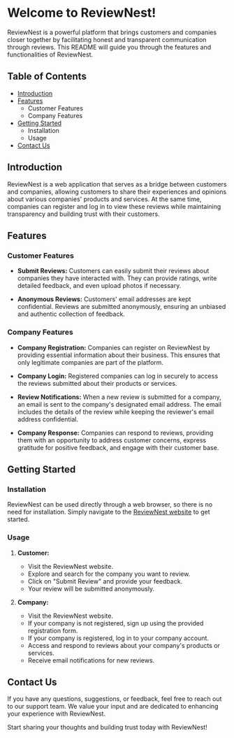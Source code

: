 # Welcome to ReviewNest!

ReviewNest is a powerful platform that brings customers and companies closer together by facilitating honest and transparent communication through reviews. This README will guide you through the features and functionalities of ReviewNest.

## Table of Contents

- [Introduction](#introduction)
- [Features](#features)
  - Customer Features
  - Company Features
- [Getting Started](#getting-started)
  - Installation
  - Usage
- [Contact Us](#contact-us)

## Introduction

ReviewNest is a web application that serves as a bridge between customers and companies, allowing customers to share their experiences and opinions about various companies' products and services. At the same time, companies can register and log in to view these reviews while maintaining transparency and building trust with their customers.

## Features

### Customer Features

- **Submit Reviews:** Customers can easily submit their reviews about companies they have interacted with. They can provide ratings, write detailed feedback, and even upload photos if necessary.

- **Anonymous Reviews:** Customers' email addresses are kept confidential. Reviews are submitted anonymously, ensuring an unbiased and authentic collection of feedback.

### Company Features

- **Company Registration:** Companies can register on ReviewNest by providing essential information about their business. This ensures that only legitimate companies are part of the platform.

- **Company Login:** Registered companies can log in securely to access the reviews submitted about their products or services.

- **Review Notifications:** When a new review is submitted for a company, an email is sent to the company's designated email address. The email includes the details of the review while keeping the reviewer's email address confidential.

- **Company Response:** Companies can respond to reviews, providing them with an opportunity to address customer concerns, express gratitude for positive feedback, and engage with their customer base.

## Getting Started

### Installation

ReviewNest can be used directly through a web browser, so there is no need for installation. Simply navigate to the [ReviewNest website](https://review-nest-7w4m-efeaizesogie.vercel.app/) to get started.

### Usage

1. **Customer:**

   - Visit the ReviewNest website.
   - Explore and search for the company you want to review.
   - Click on "Submit Review" and provide your feedback.
   - Your review will be submitted anonymously.

2. **Company:**

   - Visit the ReviewNest website.
   - If your company is not registered, sign up using the provided registration form.
   - If your company is registered, log in to your company account.
   - Access and respond to reviews about your company's products or services.
   - Receive email notifications for new reviews.

## Contact Us

If you have any questions, suggestions, or feedback, feel free to reach out to our support team. We value your input and are dedicated to enhancing your experience with ReviewNest.

Start sharing your thoughts and building trust today with ReviewNest!